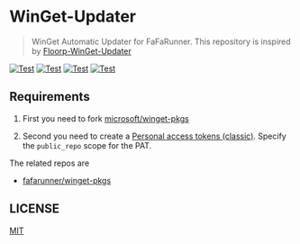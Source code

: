 # WinGet-Updater

> WinGet Automatic Updater for FaFaRunner. This repository is inspired by [Floorp-WinGet-Updater](https://github.com/Hibi-10000/Floorp-WinGet-Updater)

[![Test](https://github.com/fafarunner/WinGet-Updater/actions/workflows/gen.yml/badge.svg)](https://github.com/fafarunner/WinGet-Updater/actions/workflows/gen.yml)
[![Test](https://github.com/fafarunner/WinGet-Updater/actions/workflows/gen-beta.yml/badge.svg)](https://github.com/fafarunner/WinGet-Updater/actions/workflows/gen-beta.yml)
[![Test](https://github.com/fafarunner/WinGet-Updater/actions/workflows/pr.yml/badge.svg)](https://github.com/fafarunner/WinGet-Updater/actions/workflows/pr.yml)
[![Test](https://github.com/fafarunner/WinGet-Updater/actions/workflows/pr-beta.yml/badge.svg)](https://github.com/fafarunner/WinGet-Updater/actions/workflows/pr-beta.yml)

## Requirements

1. First you need to fork [microsoft/winget-pkgs](https://github.com/microsoft/winget-pkgs)

2. Second you need to create a [Personal access tokens (classic)](https://github.com/settings/tokens). Specify the `public_repo` scope for the PAT.

The related repos are

- [fafarunner/winget-pkgs](https://github.com/fafarunner/winget-pkgs)

## LICENSE

[MIT](./LICENSE)
